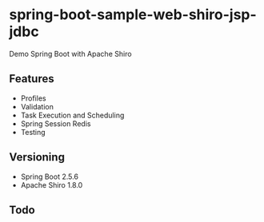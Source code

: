 # spring-boot-sample-web-shiro-jsp-jdbc

Demo Spring Boot with Apache Shiro 

## Features

 - Profiles
 - Validation
 - Task Execution and Scheduling
 - Spring Session Redis
 - Testing
 
## Versioning

 - Spring Boot 2.5.6
 - Apache Shiro 1.8.0

## Todo

